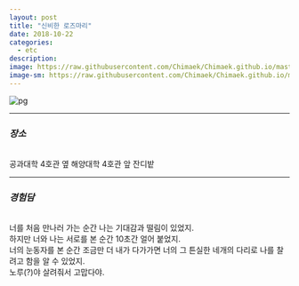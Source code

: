 ```yaml
---
layout: post
title: "신비한 로즈마리"
date: 2018-10-22
categories:
  - etc
description:
image: https://raw.githubusercontent.com/Chimaek/Chimaek.github.io/master/p_2.jpg
image-sm: https://raw.githubusercontent.com/Chimaek/Chimaek.github.io/master/p_2.jpg
---
```


 
![pg](https://raw.githubusercontent.com/Chimaek/Chimaek.github.io/master/p_2.jpg)
 
***
### ***장소***
<br>
공과대학 4호관 옆 해양대학 4호관 앞 잔디밭

***

### ***경험담***

<br>
너를 처음 만나러 가는 순간 나는 기대감과 떨림이 있었지.
<br>
하지만 너와 나는 서로를 본 순간 10초간 얼어 붙었지.
<br>
너의 눈동자를 본 순간 조금만 더 내가 다가가면 너의 그 튼실한 네개의 다리로 나를 찰려고 함을 알 수 있었지.
<br>
노루(?)야 살려줘서 고맙다야.

 


